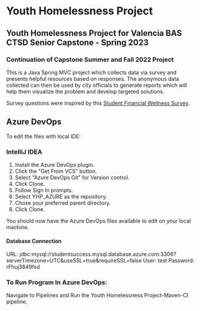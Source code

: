 # Youth Homelessness Project
## Youth Homelessness Project for Valencia BAS CTSD Senior Capstone - Spring 2023
### Continuation of Capstone Summer and Fall 2022 Project

This is a Java Spring MVC project which collects data via survey and presents helpful resources based on responses. The anonymous data collected can then be used by city officials to generate reports which will help them visualize the problem and develop targeted solutions.

Survey questions were inspired by this [Student Financial Wellness Survey](https://valenciacollege.edu/academics/analytics-and-planning/institutional-evaluation/research-and-evaluation/documents/valencia_fall2020-sfws-school-report.pdf).

## Azure DevOps

To edit the files with local IDE:

### IntelliJ IDEA
1. Install the Azure DevOps plugin.
2. Click the "Get From VCS" button.
3. Select "Azure DevOps Git" for Version control.
4. Click Clone.
5. Follow Sign In prompts.
6. Select YHP_AZURE as the repository.
7. Chose your preferred parent directory.
8. Click Clone.

You should now have the Azure DevOps files available to edit on your local machine.

#### Database Connection
URL: jdbc:mysql://studentsuccess.mysql.database.azure.com:3306?serverTimezone=UTC&useSSL=true&requireSSL=false
User: test
Password: rFhuj3849fsd

### To Run Program In Azure DevOps:
Navigate to Pipelines and Run the Youth Homelessness Project-Maven-CI pipeline.

